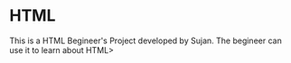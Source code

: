 # HTML
This is a HTML Begineer's Project developed by Sujan.
The begineer can use it to learn about HTML>
